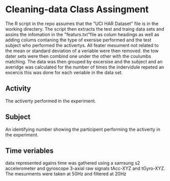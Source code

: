 # Cleaning-data Class Assingment
The R script in the repo assumes that the "UCI HAR Dataset" file is in the working directery. The script then
extracts the test and traing data sets and assins the infomation in the "featurs.txt"file as colum headings as
well as adding colums contaning the type of exersise performed and the test subject who performed the activertys.
All feater mesument not related to the mean or standard deviation of a veriable were then removed. the tow dater 
sets were then combind one under the other with the coulumbs matching. The data was then grouped by excersise and 
the subject and an averidge was calculated for the number of times the indervidule repeted an excercis this was 
done for each veriable in the data set.

## Activity
The activerty performed in the experiment.

## Subject
An identifying number showing the participent performing the activerty in the experiment.

## Time veriables
data represented agains time was gathered using a samsung s2 accelerometer and gyroscope 3-axial raw signals tAcc-XYZ and tGyro-XYZ. The mesurments were taken at 50Hz and filtered at 20Hz
